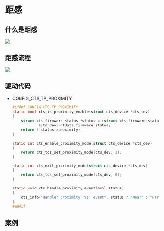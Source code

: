 # 距感

## 什么是距感

![](https://cdn.jsdelivr.net/gh/mrcq/Image@main/image-20231120103026764.png)

## 距感流程

![](https://cdn.jsdelivr.net/gh/mrcq/Image@main/image-20231120143720761.png)

## 驱动代码

- CONFIG_CTS_TP_PROXIMITY

  ```c
  #ifdef CONFIG_CTS_TP_PROXIMITY
  static bool cts_is_proximity_enable(struct cts_device *cts_dev)
  {
      struct cts_firmware_status *status = (struct cts_firmware_status *)
              &cts_dev->rtdata.firmware_status;
      return !!status->proximity;
  }
  
  static int cts_enable_proximity_mode(struct cts_device *cts_dev)
  {
      return cts_tcs_set_proximity_mode(cts_dev, 1);
  }
  
  static int cts_exit_proximity_mode(struct cts_device *cts_dev)
  {
      return cts_tcs_set_proximity_mode(cts_dev, 0);
  }
  
  static void cts_handle_proximity_event(bool status)
  {
      cts_info("Handler proximity '%s' event", status ? "Near" : "Far");
  }
  #endif
  ```

## 案例

